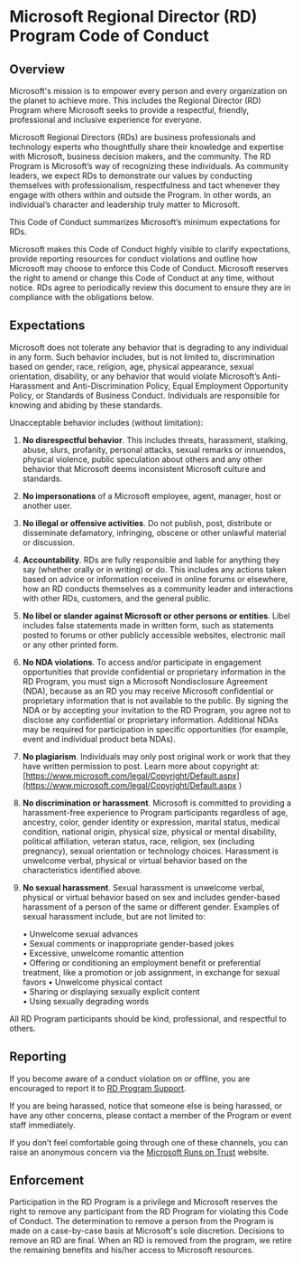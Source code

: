 # Microsoft Regional Director (RD) Program Code of Conduct

## Overview

Microsoft's mission is to empower every person and every organization on the planet to achieve more. This includes the Regional Director (RD) Program where Microsoft seeks to provide a respectful, friendly, professional and inclusive experience for everyone.

Microsoft Regional Directors (RDs) are business professionals and technology experts who thoughtfully share their knowledge and expertise with Microsoft, business decision makers, and the community. The RD Program is Microsoft’s way of recognizing these individuals. As community leaders, we expect RDs to demonstrate our values by conducting themselves with professionalism, respectfulness and tact whenever they engage with others within and outside the Program. In other words, an individual’s character and leadership truly matter to Microsoft.

This Code of Conduct summarizes Microsoft’s minimum expectations for RDs.

Microsoft makes this Code of Conduct highly visible to clarify expectations, provide reporting resources for conduct violations and outline how Microsoft may choose to enforce this Code of Conduct. Microsoft reserves the right to amend or change this Code of Conduct at any time, without notice. RDs agree to periodically review this document to ensure they are in compliance with the obligations below.

## Expectations

Microsoft does not tolerate any behavior that is degrading to any individual in any form. Such behavior includes, but is not limited to, discrimination based on gender, race, religion, age, physical appearance, sexual orientation, disability, or any behavior that would violate Microsoft’s Anti-Harassment and Anti-Discrimination Policy, Equal Employment Opportunity Policy, or Standards of Business Conduct. Individuals are responsible for knowing and abiding by these standards.

Unacceptable behavior includes (without limitation):

1. **No disrespectful behavior**. This includes threats, harassment, stalking, abuse, slurs, profanity, personal attacks, sexual remarks or innuendos, physical violence, public speculation about others and any other behavior that Microsoft deems inconsistent Microsoft culture and standards.
2. **No impersonations** of a Microsoft employee, agent, manager, host or another user.
3. **No illegal or offensive activities**. Do not publish, post, distribute or disseminate defamatory, infringing, obscene or other unlawful material or discussion.
4. **Accountability**. RDs are fully responsible and liable for anything they say (whether orally or in writing) or do. This includes any actions taken based on advice or information received in online forums or elsewhere, how an RD conducts themselves as a community leader and interactions with other RDs, customers, and the general public.
5. **No libel or slander against Microsoft or other persons or entities**. Libel includes false statements made in written form, such as statements posted to forums or other publicly accessible websites, electronic mail or any other printed form.
6. **No NDA violations**. To access and/or participate in engagement opportunities that provide confidential or proprietary information in the RD Program, you must sign a Microsoft Nondisclosure Agreement (NDA), because as an RD you may receive Microsoft confidential or proprietary information that is not available to the public. By signing the NDA or by accepting your invitation to the RD Program, you agree not to disclose any confidential or proprietary information. Additional NDAs may be required for participation in specific opportunities (for example, event and individual product beta NDAs).
7. **No plagiarism**. Individuals may only post original work or work that they have written permission to post. Learn more about copyright at: [https://www.microsoft.com/legal/Copyright/Default.aspx](https://www.microsoft.com/legal/Copyright/Default.aspx )
8. **No discrimination or harassment**. Microsoft is committed to providing a harassment-free experience to Program participants regardless of age, ancestry, color, gender identity or expression, marital status, medical condition, national origin, physical size, physical or mental disability, political affiliation, veteran status, race, religion, sex (including pregnancy), sexual orientation or technology choices. Harassment is unwelcome verbal, physical or virtual behavior based on the characteristics identified above.
9. **No sexual harassment**. Sexual harassment is unwelcome verbal, physical or virtual behavior based on sex and includes gender-based harassment of a person of the same or different gender. Examples of sexual harassment include, but are not limited to:

   • Unwelcome sexual advances  
   • Sexual comments or inappropriate gender-based jokes  
   • Excessive, unwelcome romantic attention  
   • Offering or conditioning an employment benefit or preferential treatment, like a promotion or job assignment, in exchange for sexual favors
   • Unwelcome physical contact  
   • Sharing or displaying sexually explicit content  
   • Using sexually degrading words  

All RD Program participants should be kind, professional, and respectful to others.

## Reporting

If you become aware of a conduct violation on or offline, you are encouraged to report it to [RD Program Support](mailto:rdprogram@microsoft.com).

If you are being harassed, notice that someone else is being harassed, or have any other concerns, please contact a member of the Program or event staff immediately.

If you don’t feel comfortable going through one of these channels, you can raise an anonymous concern via the [Microsoft Runs on Trust](https://www.microsoft.com/legal/compliance/integrity) website.

## Enforcement  

Participation in the RD Program is a privilege and Microsoft reserves the right to remove any participant from the RD Program for violating this Code of Conduct. The determination to remove a person from the Program is made on a case-by-case basis at Microsoft's sole discretion.  Decisions to remove an RD are final.  When an RD is removed from the program, we retire the remaining benefits and his/her access to Microsoft resources.
